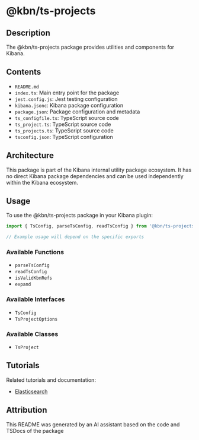 # @kbn/ts-projects

## Description
The @kbn/ts-projects package provides utilities and components for Kibana.

## Contents
- `README.md`
- `index.ts`: Main entry point for the package
- `jest.config.js`: Jest testing configuration
- `kibana.jsonc`: Kibana package configuration
- `package.json`: Package configuration and metadata
- `ts_configfile.ts`: TypeScript source code
- `ts_project.ts`: TypeScript source code
- `ts_projects.ts`: TypeScript source code
- `tsconfig.json`: TypeScript configuration

## Architecture

This package is part of the Kibana internal utility package ecosystem. It has no direct Kibana package dependencies and can be used independently within the Kibana ecosystem.
## Usage

To use the @kbn/ts-projects package in your Kibana plugin:

```typescript
import { TsConfig, parseTsConfig, readTsConfig } from '@kbn/ts-projects';

// Example usage will depend on the specific exports
```

### Available Functions
- `parseTsConfig`
- `readTsConfig`
- `isValidKbnRefs`
- `expand`

### Available Interfaces
- `TsConfig`
- `TsProjectOptions`

### Available Classes
- `TsProject`
## Tutorials

Related tutorials and documentation:

- [Elasticsearch](/dev_docs/tutorials/elasticsearch.mdx)

## Attribution
This README was generated by an AI assistant based on the code and TSDocs of the package
